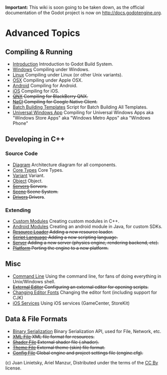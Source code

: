 **Important:** This wiki is soon going to be taken down, as the official documentation of the Godot project is now on http://docs.godotengine.org.

# Advanced Topics

## Compiling & Running

*  [Introduction](compiling_intro) Introduction to Godot Build System.
*  [Windows](compiling_windows) Compiling under Windows.
*  [Linux](compiling_linux) Compiling under Linux (or other Unix variants).
*  [OSX](compiling_osx) Compiling under Apple OSX.
*  [Android](compiling_android) Compiling for Android.
*  [iOS](compiling_ios) Compiling for iOS.
*  ~~[QNX](compiling_qnx) Compiling for BlackBerry QNX.~~
*  ~~[NaCl](compiling_nacl) Compiling for Google Native Client.~~
*  [Batch Building Templates](compiling_batch_templates) Script for Batch Building All Templates.
*  [Universal Windows App](compiling_winrt) Compiling for Universal Windows Apps aka "Windows Store Apps" aka "Windows Metro Apps" aka "Windows Phone"

## Developing in C++

### Source Code

*  [Diagram](core_diagram) Architecture diagram for all components.
*  [Core Types](core_types) Core Types.
*  [Variant](core_variant) Variant.
*  [Object](core_object) Object.
*  ~~[Servers](core_servers) Servers.~~
*  ~~[Scene](core_scene) Scene System.~~
*  ~~[Drivers](core_drivers) Drivers~~.

### Extending

*  [Custom Modules](custom_modules) Creating custom modules in C++.
*  [Android Modules](tutorial_android_module) Creating an android module in Java, for custom SDKs.
*  ~~[Resource Loader](add_resource) Adding a new resource loader.~~
*  ~~[Script Language](add_script_lang) Adding a new scripting language.~~
*  ~~[Server](add_server) Adding a new server (physics engine, rendering backend, etc).~~
*  ~~[Platform](add_platform) Porting the engine to a new platform.~~

## Misc

*  [Command Line](command_line) Using the command line, for fans of doing everything in Unix/Windows shell.      
*  ~~[External Editor](external_editor) Configuring an external editor for opening scripts.~~
*  [Changing Editor Fonts](editor_font) Changing the editor font (including support for CJK)
*  [iOS Services](ios_services) Using iOS services (GameCenter, StoreKit)


## Data & File Formats

* [Binary Serialization](binary_Serialization) Binary Serialization API, used for File, Network, etc.
*  ~~[XML File](xml_file) XML file format for resources.~~
*  ~~[Shader File](shader_file) External shader file (.shader).~~
*  ~~[Theme File](theme_file) External theme (skin) file format.~~
*  ~~[Config File](engine_cfg) Global engine and project settings file (engine.cfg).~~



(c) Juan Linietsky, Ariel Manzur, Distributed under the terms of the [CC By](https://creativecommons.org/licenses/by/3.0/legalcode) license.